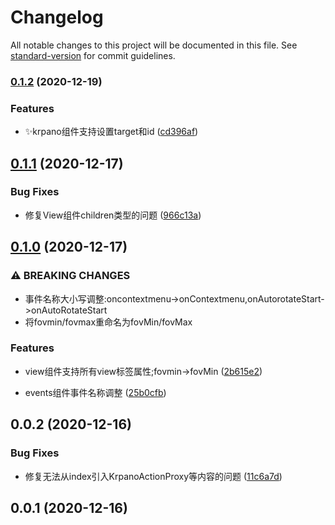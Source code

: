 # Changelog

All notable changes to this project will be documented in this file. See [standard-version](https://github.com/conventional-changelog/standard-version) for commit guidelines.

### [0.1.2](https://github.com/0xLLLLH/react-krpano/compare/v0.1.1...v0.1.2) (2020-12-19)


### Features

* ✨krpano组件支持设置target和id ([cd396af](https://github.com/0xLLLLH/react-krpano/commit/cd396af5537b0f3918013a59d22c516d6f4d8097))

## [0.1.1](https://github.com/0xLLLLH/react-krpano/compare/v0.1.0...v0.1.1) (2020-12-17)


### Bug Fixes

* 修复View组件children类型的问题 ([966c13a](https://github.com/0xLLLLH/react-krpano/commit/966c13a026c3efc75bbde1bb65079c98a073698b))

## [0.1.0](https://github.com/0xLLLLH/react-krpano/compare/v0.0.2...v0.1.0) (2020-12-17)


### ⚠ BREAKING CHANGES

* 事件名称大小写调整:oncontextmenu->onContextmenu,onAutorotateStart->onAutoRotateStart
* 将fovmin/fovmax重命名为fovMin/fovMax

### Features

* view组件支持所有view标签属性;fovmin->fovMin ([2b615e2](https://github.com/0xLLLLH/react-krpano/commit/2b615e2381eab8c7241eadffc6ff53619260f851))


* events组件事件名称调整 ([25b0cfb](https://github.com/0xLLLLH/react-krpano/commit/25b0cfb7e4b092d0893ef7af1162e0cc2f8209ed))

## 0.0.2 (2020-12-16)


### Bug Fixes

* 修复无法从index引入KrpanoActionProxy等内容的问题 ([11c6a7d](https://github.com/0xLLLLH/react-krpano/commit/11c6a7d3a02cd4631a67ef688e4aa8d76f7b90f8))

## 0.0.1 (2020-12-16)
